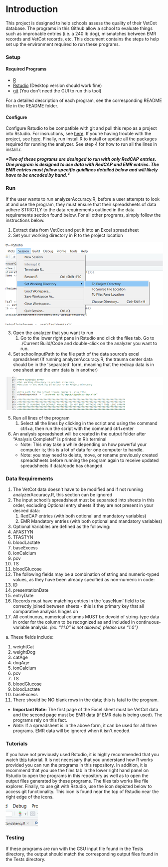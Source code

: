 # Introduction
This project is designed to help schools assess the quality of their VetCot database. The programs in this Github allow a school to evaluate things such as improbable entries (i.e. a 240 lb dog), mismatches between EMR records and VetCot records, etc. This document contains the steps to help set up the environment required to run these programs.

### Setup
#### Required Programs
* [R](https://cran.r-project.org/)
* [Rstudio](https://www.rstudio.com/products/rstudio/download/) (Desktop version should work fine)
* [git](https://git-scm.com/downloads) (You don't need the GUI to run this tool)

For a detailed description of each program, see the corresponding README file in the README folder.

#### Configure
Configure Rstudio to be compatible with git and pull this repo as a project into Rstudio. For insructions, see [here](https://www.geo.uzh.ch/microsite/reproducible_research/post/rr-rstudio-git/). If you're having trouble with the project, see [here](https://support.rstudio.com/hc/en-us/articles/200526207-Using-Projects). Finally, run install.R to install or update all the packages required for running the analyzer. See step 4 for how to run all the lines in install.r.

***\*Two of these programs are desinged to run with only RedCAP entries. One program is designed to use data with RedCAP and EMR entries. The EMR entries must follow specific guidlines detailed below and will likely have to be encoded by hand.\**** 

### Run

If the user wants to run analyzerAccuracy.R, before a user attempts to look at and use the program, they must ensure that their spreadsheets of data adhere STRICTLY to the data requirements outlined in the data requirements section found below. For all other programs, simply follow the instructions below.
1. Extract data from VetCot and put it into an Excel spreadsheet
2. Set your working directory in R to the project location 

![](./Images/Set_Working_Directory.png)

3. Open the analyzer that you want to run
   1.  Go to the lower right pane in Rstudio and click the files tab. Go to ./Current Build/Code and double-click on the analyzer you want to run.
4. Set schoolInputPath to the file path of the data source’s excel spreadsheet (If running analyzerAccuracy.R, the trauma center data should be in the 'separated' form, meaning that the redcap data is in one sheet and the emr data is in another)

![](./Images/Pathnames.png)

5. Run all lines of the program 
   1. Select all the lines by clicking in the script and using the command ctrl+a, then run the script with the command ctrl+enter 
6. An analysis spreadsheet will be created in the output folder after “Analysis Complete!” is printed in R’s terminal 
   - Note: This may take a while depending on how powerful your computer is; this is a lot of data for one computer to handle. 
   - Note: you may need to delete, move, or rename previously created spreadsheets before running the program again to receive updated spreadsheets if data/code has changed.

### Data Requirements
1. The VetCot data doesn't have to be modified and if not running analyzerAccuracy.R, this section can be ignored
1. The input school’s spreadsheet must be separated into sheets in this order, excluding Optional entry sheets if they are not present in your desired data: 
   1. RedCAP entries (with both optional and mandatory variables) 
   1. EMR Mandatory entries (with both optional and mandatory variables) 
1. Optional Variables are defined as the following: 
1. AFASTYN 
1. TFASTYN 
1. bloodLactate 
1. baseExcess 
1. ionCalcium 
1. pcv 
1. TS 
1. bloodGlucose 
3. The following fields may be a combination of string and numeric-typed values, as they have been already specified as non-numeric in code: 
1. ID 
1. presentationDate 
1. entryDate 
4. Records must have matching entries in the ‘caseNum’ field to be correctly joined between sheets - this is the primary key that all comparative analysis hinges on 
4. All continuous, numerical columns MUST be devoid of string-type data in order for the column to be recognized as and included in continuous-variable analysis. *(ex. “?1.0” is not allowed, please use “1.0”)* 

a. These fields include: 

1. weightCat 
2. weightDog 
2. catAge 
2. dogAge 
2. ionCalcium 
2. pcv 
2. TS 
8. bloodGlucose 
9. bloodLactate 
9. baseExcess 
6. There should be NO blank rows in the data; this is fatal to the program.
- **Important Note:** The first page of the Excel sheet must be VetCot data and the second page must be EMR data (if EMR data is being used). The programs rely on this fact.
- *Note:* If a spreadsheet is in the above form, it can be used for all three programs. EMR data will be ignored when it isn't needed.

### Tutorials
If you have not previously used Rstudio, it is highly recommended that you watch [this](https://www.youtube.com/watch?v=FIrsOBy5k58) tutorial. It is not necessary that you understand how R works provided you can run the programs in this repository. In addition, it is recommend that you use the files tab in the lower right hand panel on Rstudio to open the programs in this repository as well as to open the output files generated by these programs. The files tab works like file explorer. Finally, to use git with Rstudio, use the icon depicted below to access git functionality. This icon is found near the top of Rstudio near the right edge of the icons.

![](./Images/git_icon.png)

### Testing
If these programs are run with the CSU input file found in the Tests directory, the output should match the corresponding output files found in the Tests directory.
